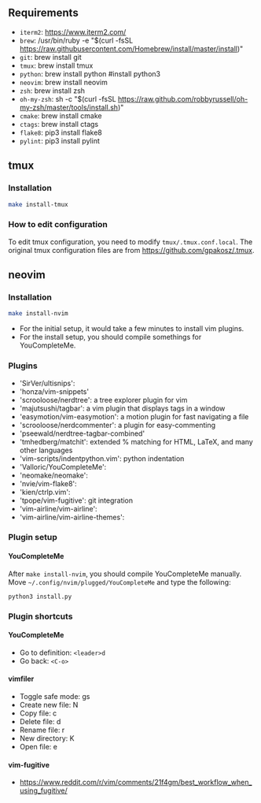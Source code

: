 
## Requirements
* `iterm2`: https://www.iterm2.com/
* `brew`: /usr/bin/ruby -e "$(curl -fsSL https://raw.githubusercontent.com/Homebrew/install/master/install)"
* `git`: brew install git
* `tmux`: brew install tmux
* `python`: brew install python #install python3
* `neovim`: brew install neovim
* `zsh`: brew install zsh
* `oh-my-zsh`: sh -c "$(curl -fsSL https://raw.github.com/robbyrussell/oh-my-zsh/master/tools/install.sh)"
* `cmake`: brew install cmake
* `ctags`: brew install ctags
* `flake8`: pip3 install flake8
* `pylint`: pip3 install pylint

## tmux
### Installation
```bash
make install-tmux
```

### How to edit configuration
To edit tmux configuration, you need to modify `tmux/.tmux.conf.local`.
The original tmux configuration files are from https://github.com/gpakosz/.tmux.

## neovim
### Installation
```bash
make install-nvim
```
* For the initial setup, it would take a few minutes to install vim plugins.
* For the install setup, you should compile somethings for YouCompleteMe.

### Plugins
* 'SirVer/ultisnips':
* 'honza/vim-snippets'
* 'scrooloose/nerdtree': a tree explorer plugin for vim
* 'majutsushi/tagbar': a vim plugin that displays tags in a window
* 'easymotion/vim-easymotion': a motion plugin for fast navigating a file
* 'scrooloose/nerdcommenter': a plugin for easy-commenting
* 'pseewald/nerdtree-tagbar-combined'
* 'tmhedberg/matchit': extended % matching for HTML, LaTeX, and many other languages
* 'vim-scripts/indentpython.vim': python indentation
* 'Valloric/YouCompleteMe': 
* 'neomake/neomake': 
* 'nvie/vim-flake8': 
* 'kien/ctrlp.vim': 
* 'tpope/vim-fugitive': git integration
* 'vim-airline/vim-airline': 
* 'vim-airline/vim-airline-themes':

### Plugin setup
#### YouCompleteMe
After `make install-nvim`, you should compile YouCompleteMe manually. 
Move `~/.config/nvim/plugged/YouCompleteMe` and type the following:
```
python3 install.py
```


### Plugin shortcuts
#### YouCompleteMe
* Go to definition: `<leader>d`
* Go back: `<C-o>`

#### vimfiler
* Toggle safe mode: gs
* Create new file: N
* Copy file: c
* Delete file: d
* Rename file: r
* New directory: K
* Open file: e

#### vim-fugitive
* https://www.reddit.com/r/vim/comments/21f4gm/best_workflow_when_using_fugitive/
